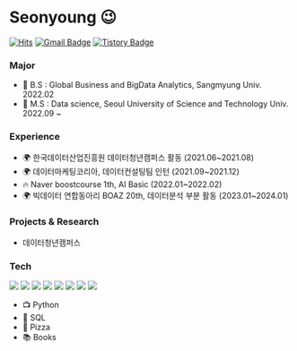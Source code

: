 # Seonyoung 😉
[![Hits](https://hits.seeyoufarm.com/api/count/incr/badge.svg?url=https%3A%2F%2Fgithub.com%2Fhaesoo9410&count_bg=%23EB8B10&title_bg=%23684327&icon=&icon_color=%23E7E7E7&title=VISIT&edge_flat=false)](https://github.com/haesoo9410) 
[![Gmail Badge](https://img.shields.io/badge/Gmail-D14836?style=flat&logo=Gmail&logoColor=white)](mailto:adbstjsdud@gmail.com) 
[![Tistory Badge](https://img.shields.io/badge/Tech%20Blog-555263?style=flat&logoColor=white)](https://haesoo9410.tistory.com/)


  
### Major

- 🌱 B.S : Global Business and BigData Analytics, Sangmyung Univ. 2022.02
- 🥇 M.S : Data science, Seoul University of Science and Technology Univ. 2022.09 ~

### Experience

- 🌍 한국데이터산업진흥원 데이터청년캠퍼스 활동 (2021.06~2021.08)
- 🌍 데이터마케팅코리아, 데이터컨설팅팀 인턴 (2021.09~2021.12)
- 🔥 Naver boostcourse 1th, AI Basic (2022.01~2022.02)
- 🌍 빅데이터 연합동아리 BOAZ 20th, 데이터분석 부분 활동 (2023.01~2024.01)

### Projects & Research

- 데이터청년캠퍼스 

### Tech

<img src="https://img.shields.io/badge/Python-3776AB?style=flate&logo=python&logoColor=white"/> <img src="https://img.shields.io/badge/R studio-75AADB?style=flate&logo=python&logoColor=white"/> <img src="https://img.shields.io/badge/Pytorch-EE4C2C?style=flate&logo=python&logoColor=white"/> <img src="https://img.shields.io/badge/Jupyter-F37626?style=flate&logo=python&logoColor=white"/>
<img src="https://img.shields.io/badge/DBeaver-382923?style=flate&logo=python&logoColor=white"/> <img src="https://img.shields.io/badge/mysql-4479A1?style=flate&logo=python&logoColor=white"/> <img src="https://img.shields.io/badge/Linux-FCC624?style=flate&logo=python&logoColor=white"/>
<img src="https://img.shields.io/badge/Amazonaws-232F3E?style=flate&logo=python&logoColor=white"/>


- 📺 Python
- 👾 SQL
- 🍕 Pizza
- 📚 Books
